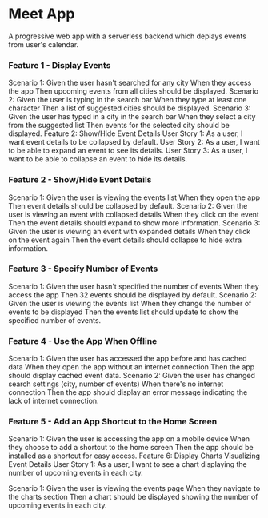 # Meet App
A progressive web app with a serverless backend which deplays events from user's calendar.

### Feature 1 - Display Events

Scenario 1:
Given the user hasn't searched for any city
When they access the app
Then upcoming events from all cities should be displayed.
Scenario 2:
Given the user is typing in the search bar
When they type at least one character
Then a list of suggested cities should be displayed.
Scenario 3:
Given the user has typed in a city in the search bar
When they select a city from the suggested list
Then events for the selected city should be displayed.
Feature 2: Show/Hide Event Details
User Story 1: As a user, I want event details to be collapsed by default. User Story 2: As a user, I want to be able to expand an event to see its details. User Story 3: As a user, I want to be able to collapse an event to hide its details.

### Feature 2 - Show/Hide Event Details

Scenario 1:
Given the user is viewing the events list
When they open the app
Then event details should be collapsed by default.
Scenario 2:
Given the user is viewing an event with collapsed details
When they click on the event
Then the event details should expand to show more information.
Scenario 3:
Given the user is viewing an event with expanded details
When they click on the event again
Then the event details should collapse to hide extra information.

### Feature 3 - Specify Number of Events

Scenario 1:
Given the user hasn't specified the number of events
When they access the app
Then 32 events should be displayed by default.
Scenario 2:
Given the user is viewing the events list
When they change the number of events to be displayed
Then the events list should update to show the specified number of events.

### Feature 4 - Use the App When Offline

Scenario 1:
Given the user has accessed the app before and has cached data
When they open the app without an internet connection
Then the app should display cached event data.
Scenario 2:
Given the user has changed search settings (city, number of events)
When there's no internet connection
Then the app should display an error message indicating the lack of internet connection.

### Feature 5 - Add an App Shortcut to the Home Screen

Scenario 1:
Given the user is accessing the app on a mobile device
When they choose to add a shortcut to the home screen
Then the app should be installed as a shortcut for easy access.
Feature 6: Display Charts Visualizing Event Details
User Story 1: As a user, I want to see a chart displaying the number of upcoming events in each city.

Scenario 1:
Given the user is viewing the events page
When they navigate to the charts section
Then a chart should be displayed showing the number of upcoming events in each city.
